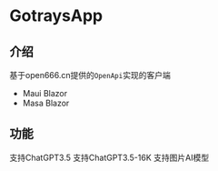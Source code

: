 # GotraysApp

## 介绍

基于open666.cn提供的`OpenApi`实现的客户端

- Maui Blazor
- Masa Blazor

## 功能

支持ChatGPT3.5
支持ChatGPT3.5-16K
支持图片AI模型


